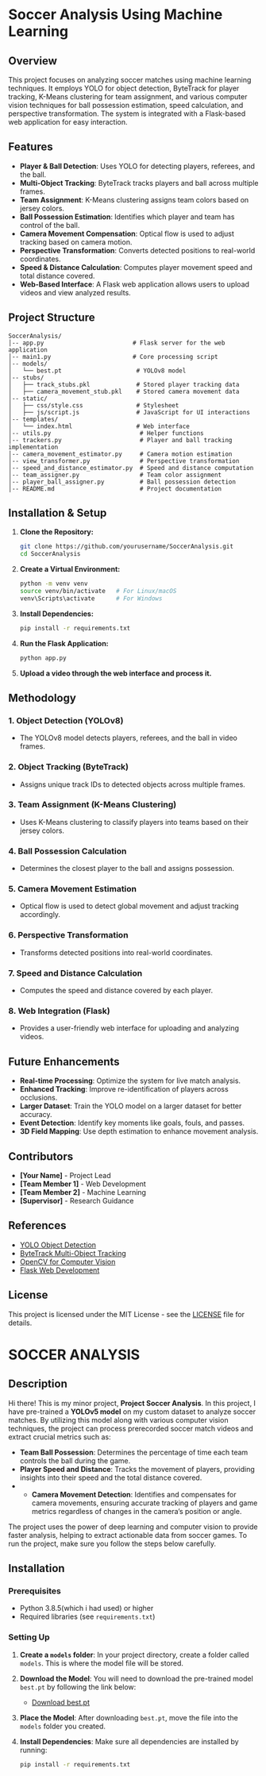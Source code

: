 # Soccer Analysis Using Machine Learning

## Overview
This project focuses on analyzing soccer matches using machine learning techniques. It employs YOLO for object detection, ByteTrack for player tracking, K-Means clustering for team assignment, and various computer vision techniques for ball possession estimation, speed calculation, and perspective transformation. The system is integrated with a Flask-based web application for easy interaction.

## Features
- **Player & Ball Detection**: Uses YOLO for detecting players, referees, and the ball.
- **Multi-Object Tracking**: ByteTrack tracks players and ball across multiple frames.
- **Team Assignment**: K-Means clustering assigns team colors based on jersey colors.
- **Ball Possession Estimation**: Identifies which player and team has control of the ball.
- **Camera Movement Compensation**: Optical flow is used to adjust tracking based on camera motion.
- **Perspective Transformation**: Converts detected positions to real-world coordinates.
- **Speed & Distance Calculation**: Computes player movement speed and total distance covered.
- **Web-Based Interface**: A Flask web application allows users to upload videos and view analyzed results.

## Project Structure
```
SoccerAnalysis/
│-- app.py                         # Flask server for the web application
│-- main1.py                       # Core processing script
│-- models/
│   └── best.pt                     # YOLOv8 model
│-- stubs/
│   ├── track_stubs.pkl             # Stored player tracking data
│   ├── camera_movement_stub.pkl    # Stored camera movement data
│-- static/
│   ├── css/style.css               # Stylesheet
│   ├── js/script.js                # JavaScript for UI interactions
│-- templates/
│   └── index.html                  # Web interface
│-- utils.py                         # Helper functions
│-- trackers.py                      # Player and ball tracking implementation
│-- camera_movement_estimator.py     # Camera motion estimation
│-- view_transformer.py              # Perspective transformation
│-- speed_and_distance_estimator.py  # Speed and distance computation
│-- team_assigner.py                 # Team color assignment
│-- player_ball_assigner.py          # Ball possession detection
│-- README.md                        # Project documentation
```

## Installation & Setup
1. **Clone the Repository:**
   ```sh
   git clone https://github.com/yourusername/SoccerAnalysis.git
   cd SoccerAnalysis
   ```
2. **Create a Virtual Environment:**
   ```sh
   python -m venv venv
   source venv/bin/activate   # For Linux/macOS
   venv\Scripts\activate      # For Windows
   ```
3. **Install Dependencies:**
   ```sh
   pip install -r requirements.txt
   ```
4. **Run the Flask Application:**
   ```sh
   python app.py
   ```
5. **Upload a video through the web interface and process it.**

## Methodology
### **1. Object Detection (YOLOv8)**
- The YOLOv8 model detects players, referees, and the ball in video frames.

### **2. Object Tracking (ByteTrack)**
- Assigns unique track IDs to detected objects across multiple frames.

### **3. Team Assignment (K-Means Clustering)**
- Uses K-Means clustering to classify players into teams based on their jersey colors.

### **4. Ball Possession Calculation**
- Determines the closest player to the ball and assigns possession.

### **5. Camera Movement Estimation**
- Optical flow is used to detect global movement and adjust tracking accordingly.

### **6. Perspective Transformation**
- Transforms detected positions into real-world coordinates.

### **7. Speed and Distance Calculation**
- Computes the speed and distance covered by each player.

### **8. Web Integration (Flask)**
- Provides a user-friendly web interface for uploading and analyzing videos.

## Future Enhancements
- **Real-time Processing**: Optimize the system for live match analysis.
- **Enhanced Tracking**: Improve re-identification of players across occlusions.
- **Larger Dataset**: Train the YOLO model on a larger dataset for better accuracy.
- **Event Detection**: Identify key moments like goals, fouls, and passes.
- **3D Field Mapping**: Use depth estimation to enhance movement analysis.

## Contributors
- **[Your Name]** - Project Lead
- **[Team Member 1]** - Web Development
- **[Team Member 2]** - Machine Learning
- **[Supervisor]** - Research Guidance

## References
- [YOLO Object Detection](https://github.com/ultralytics/yolov8)
- [ByteTrack Multi-Object Tracking](https://github.com/ifzhang/ByteTrack)
- [OpenCV for Computer Vision](https://opencv.org/)
- [Flask Web Development](https://flask.palletsprojects.com/en/2.0.x/)

## License
This project is licensed under the MIT License - see the [LICENSE](LICENSE) file for details.


# SOCCER ANALYSIS
## Description

Hi there! This is my minor project, **Project Soccer Analysis**. In this project, I have pre-trained a **YOLOv5 model** on my custom dataset to analyze soccer matches. By utilizing this model along with various computer vision techniques, the project can process prerecorded soccer match videos and extract crucial metrics such as:

- **Team Ball Possession**: Determines the percentage of time each team controls the ball during the game.
- **Player Speed and Distance**: Tracks the movement of players, providing insights into their speed and the total distance covered.
- - **Camera Movement Detection**: Identifies and compensates for camera movements, ensuring accurate tracking of players and game metrics regardless of changes in the camera’s position or angle.
  
The project uses the power of deep learning and computer vision to provide faster analysis, helping to extract actionable data from soccer games.
To run the project, make sure you follow the steps below carefully.

## Installation

### Prerequisites
- Python 3.8.5(which i had used) or higher
- Required libraries (see `requirements.txt`)

### Setting Up
1. **Create a `models` folder**: In your project directory, create a folder called `models`. This is where the model file will be stored.

2. **Download the Model**: You will need to download the pre-trained model `best.pt` by following the link below:
   - [Download best.pt](<https://drive.google.com/file/d/1G_bwdCzZAhASvG71qBXzwIa2pw93h0nX/view?usp=sharing>)

3. **Place the Model**: After downloading `best.pt`, move the file into the `models` folder you created.

4. **Install Dependencies**:
   Make sure all dependencies are installed by running:
   ```bash
   pip install -r requirements.txt

